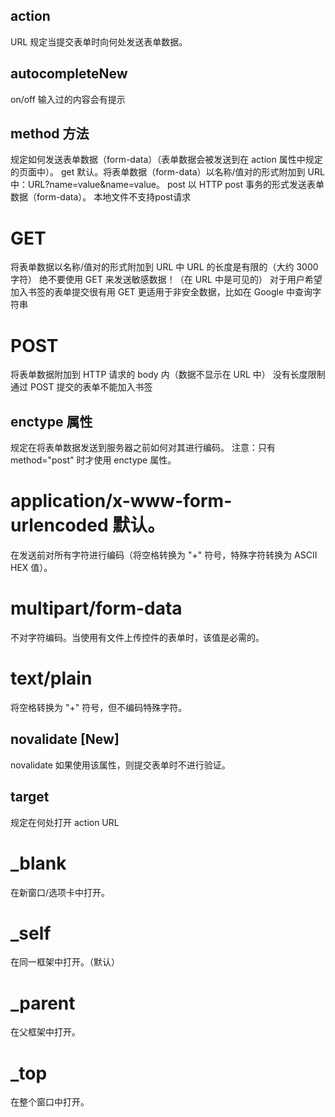 ## action	
URL	规定当提交表单时向何处发送表单数据。

## autocompleteNew	
on/off	输入过的内容会有提示

## method 方法
规定如何发送表单数据（form-data）（表单数据会被发送到在 action 属性中规定的页面中）。
get	默认。将表单数据（form-data）以名称/值对的形式附加到 URL 中：URL?name=value&name=value。
post	以 HTTP post 事务的形式发送表单数据（form-data）。 本地文件不支持post请求
# GET
将表单数据以名称/值对的形式附加到 URL 中
URL 的长度是有限的（大约 3000 字符）
绝不要使用 GET 来发送敏感数据！（在 URL 中是可见的）
对于用户希望加入书签的表单提交很有用
GET 更适用于非安全数据，比如在 Google 中查询字符串
# POST
将表单数据附加到 HTTP 请求的 body 内（数据不显示在 URL 中）
没有长度限制
通过 POST 提交的表单不能加入书签

## enctype 属性
规定在将表单数据发送到服务器之前如何对其进行编码。
注意：只有 method="post" 时才使用 enctype 属性。
# application/x-www-form-urlencoded	默认。
在发送前对所有字符进行编码（将空格转换为 "+" 符号，特殊字符转换为 ASCII HEX 值）。
# multipart/form-data	
不对字符编码。当使用有文件上传控件的表单时，该值是必需的。
# text/plain	
将空格转换为 "+" 符号，但不编码特殊字符。

## novalidate [New]
novalidate	如果使用该属性，则提交表单时不进行验证。

## target 
规定在何处打开 action URL
# _blank	
在新窗口/选项卡中打开。
# _self	
在同一框架中打开。（默认）
# _parent	
在父框架中打开。
# _top	
在整个窗口中打开。
